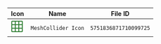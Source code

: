| Icon | Name | File ID |
| ---  | ---  | ---     |
| ![](MeshCollider%20Icon.png) | `MeshCollider Icon` | `5751836871710099725` |
